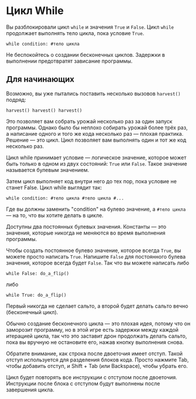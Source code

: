 # Цикл While
Вы разблокировали цикл `while` и значения `True` и `False`. Цикл `while` продолжает выполнять тело цикла, пока условие `True`.

`while condition:
	#тело цикла`

Не беспокойтесь о создании бесконечных циклов. Задержки в выполнении предотвратят зависание программы.

## Для начинающих
Возможно, вы уже пытались поставить несколько вызовов `harvest()` подряд:

`harvest()
harvest()
harvest()`

Это позволяет вам собрать урожай несколько раз за один запуск программы. 
Однако было бы неплохо собирать урожай более трёх раз, а написание одного и того же кода несколько раз — плохая практика. 
Решение — это цикл. 
Цикл позволяет вам выполнять один и тот же код несколько раз.

Цикл while принимает условие — логическое значение, которое может быть только в одном из двух состояний: `True` или `False`. 
Такое значение называется булевым значением.

Затем цикл выполняет код внутри него до тех пор, пока условие не станет False.
Цикл while выглядит так:

`while condition:
	#тело цикла
	#тело цикла
	#...`
	
Где вы должны заменить "condition" на булево значение, а `#тело цикла` — на то, что вы хотите делать в цикле.

Доступны два постоянных булевых значения. Константы — это значения, которые никогда не меняются во время выполнения программы.

Чтобы создать постоянное булево значение, которое всегда `True`, вы можете просто написать `True`. Напишите `False` для постоянного булева значения, которое всегда будет `False`.
Так что вы можете написать либо


`while False:
	do_a_flip()`

либо

`while True:
	do_a_flip()`

Первый никогда не сделает сальто, а второй будет делать сальто вечно (бесконечный цикл). 

Обычно создание бесконечного цикла — это плохая идея, потому что он заморозит программу, но в этой игре есть задержки между каждой итерацией цикла, так что это заставит дрон продолжать делать сальто, пока вы вручную не остановите его, нажав кнопку выполнения снова.

Обратите внимание, как строка после двоеточия имеет отступ. Такой отступ используется для разделения блоков кода.
Просто нажмите Tab, чтобы добавить отступ, и Shift + Tab (или Backspace), чтобы убрать его.

Цикл будет повторять все инструкции с отступом после двоеточия.
Инструкции после блока с отступом будут выполнены после завершения цикла.
